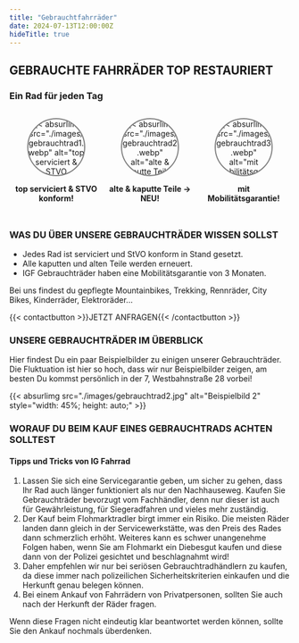 ```yaml
---
title: "Gebrauchtfahrräder"
date: 2024-07-13T12:00:00Z
hideTitle: true
---
```


## GEBRAUCHTE FAHRRÄDER TOP RESTAURIERT

### Ein Rad für jeden Tag

<div style="display: flex; flex-wrap: wrap; justify-content: space-around; margin: 20px 0;">
    <div style="text-align: center; flex: 1 1 100px; margin: 10px;">
        <div class="vc_single_image-wrapper vc_box_circle vc_box_border_grey" style="width: 100px; height: 100px;">
            {{< absurlimg src="./images/gebrauchtrad1.webp" alt="top serviciert & STVO konform!" style="width: 100px; height: 100px;" >}}
        </div>
        <p><strong>top serviciert & STVO konform!</strong></p>
    </div>
    <div style="text-align: center; flex: 1 1 100px; margin: 10px;">
        <div class="vc_single_image-wrapper vc_box_circle vc_box_border_grey" style="width: 100px; height: 100px;">
            {{< absurlimg src="./images/gebrauchtrad2.webp" alt="alte & kaputte Teile -> NEU!" style="width: 100px; height: 100px;" >}}
        </div>
        <p><strong>alte & kaputte Teile -> NEU!</strong></p>
    </div>
    <div style="text-align: center; flex: 1 1 100px; margin: 10px;">
        <div class="vc_single_image-wrapper vc_box_circle vc_box_border_grey" style="width: 100px; height: 100px;">
            {{< absurlimg src="./images/gebrauchtrad3.webp" alt="mit Mobilitätsgarantie!" style="width: 100px; height: 100px;" >}}
        </div>
        <p><strong>mit Mobilitätsgarantie!</strong></p>
    </div>
</div>

<style>
    .vc_single_image-wrapper.vc_box_circle {
    border-radius: 50%;
    overflow: hidden;
    display: inline-block;
    border: 2px solid grey;
}


    @media (max-width: 768px) {
        .vc_single_image-wrapper {
            width: 75px !important;
            height: 75px !important;
        }
        .vc_single_image-wrapper img {
            width: 75px !important;
            height: 75px !important;
        }
    }

    @media (max-width: 480px) {
        .vc_single_image-wrapper {
            width: 50px !important;
            height: 50px !important;
        }
        .vc_single_image-wrapper img {
            width: 50px !important;
            height: 50px !important;
        }
    }
</style>




### WAS DU ÜBER UNSERE GEBRAUCHTRÄDER WISSEN SOLLST

- Jedes Rad ist serviciert und StVO konform in Stand gesetzt.
- Alle kaputten und alten Teile werden erneuert.
- IGF Gebrauchträder haben eine Mobilitätsgarantie von 3 Monaten.

Bei uns findest du gepflegte Mountainbikes, Trekking, Rennräder, City Bikes, Kinderräder, Elektroräder...

{{< contactbutton >}}JETZT ANFRAGEN{{< /contactbutton >}}

### UNSERE GEBRAUCHTRÄDER IM ÜBERBLICK

Hier findest Du ein paar Beispielbilder zu einigen unserer Gebrauchträder. Die Fluktuation ist hier so hoch, dass wir nur Beispielbilder zeigen, am besten Du kommst persönlich in der 7, Westbahnstraße 28 vorbei!

<div style="display: flex; justify-content: space-around;">
  {{< absurlimg src="./images/gebrauchtrad2.jpg" alt="Beispielbild 2" style="width: 45%; height: auto;" >}}
</div>

### WORAUF DU BEIM KAUF EINES GEBRAUCHTRADS ACHTEN SOLLTEST

#### Tipps und Tricks von IG Fahrrad

1. Lassen Sie sich eine Servicegarantie geben, um sicher zu gehen, dass Ihr Rad auch länger funktioniert als nur den Nachhauseweg. Kaufen Sie Gebrauchträder bevorzugt vom Fachhändler, denn nur dieser ist auch für Gewährleistung, für Siegeradfahren und vieles mehr zuständig.
2. Der Kauf beim Flohmarktradler birgt immer ein Risiko. Die meisten Räder landen dann gleich in der Servicewerkstätte, was den Preis des Rades dann schmerzlich erhöht. Weiteres kann es schwer unangenehme Folgen haben, wenn Sie am Flohmarkt ein Diebesgut kaufen und diese dann von der Polizei gesichtet und beschlagnahmt wird!
3. Daher empfehlen wir nur bei seriösen Gebrauchtradhändlern zu kaufen, da diese immer nach polizeilichen Sicherheitskriterien einkaufen und die Herkunft genau belegen können.
4. Bei einem Ankauf von Fahrrädern von Privatpersonen, sollten Sie auch nach der Herkunft der Räder fragen.

Wenn diese Fragen nicht eindeutig klar beantwortet werden können, sollte Sie den Ankauf nochmals überdenken.
